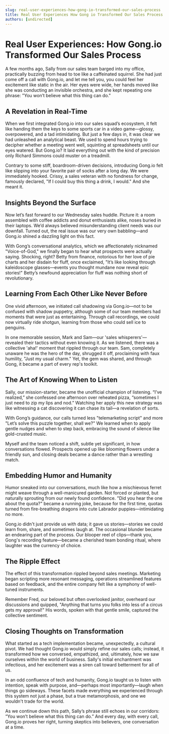 ```yaml
---
slug: real-user-experiences-how-gong-io-transformed-our-sales-process
title: Real User Experiences How Gong io Transformed Our Sales Process
authors: [undirected]
---
```


# Real User Experiences: How Gong.io Transformed Our Sales Process

A few months ago, Sally from our sales team barged into my office, practically buzzing from head to toe like a caffeinated squirrel. She had just come off a call with Gong.io, and let me tell you, you could feel her excitement like static in the air. Her eyes were wide, her hands moved like she was conducting an invisible orchestra, and she kept repeating one phrase: "You won’t believe what this thing can do."

## A Revelation in Real-Time

When we first integrated Gong.io into our sales squad’s ecosystem, it felt like handing them the keys to some sports car in a video game—glossy, overpowered, and a tad intimidating. But just a few days in, it was clear we had unleashed an analytical beast. We used to spend hours trying to decipher whether a meeting went well, squinting at spreadsheets until our eyes watered. But Gong.io? It laid everything out with the kind of precision only Richard Simmons could muster on a treadmill.

Contrary to some stiff, boardroom-driven decisions, introducing Gong.io felt like slipping into your favorite pair of socks after a long day. We were immediately hooked. Crissy, a sales veteran with no fondness for change, famously declared, "If I could buy this thing a drink, I would." And she meant it.

## Insights Beyond the Surface

Now let’s fast forward to our Wednesday sales huddle. Picture it: a room assembled with coffee addicts and donut enthusiasts alike, noses buried in their laptops. We’d always believed misunderstanding client needs was our downfall. Turned out, the real issue was our very own babbling—and Gong.io shined a dazzling light on this fact. 

With Gong’s conversational analytics, which we affectionately nicknamed "Voice-of-God," we finally began to hear what prospects were actually saying. Shocking, right? Betty from finance, notorious for her love of pie charts and her disdain for fluff, once exclaimed, "It’s like looking through kaleidoscope glasses—events you thought mundane now reveal epic stories!" Betty’s newfound appreciation for fluff was nothing short of revolutionary.

## Learning From Each Other Like Never Before

One vivid afternoon, we initiated call shadowing via Gong.io—not to be confused with shadow puppetry, although some of our team members had moments that were just as entertaining. Through call recordings, we could now virtually ride shotgun, learning from those who could sell ice to penguins.

In one memorable session, Mark and Sam—our 'sales whisperers'—revealed their tactics without even knowing it. As we listened, there was a collective 'aha!' moment that rippled through our team. Sam, completely unaware he was the hero of the day, shrugged it off, proclaiming with faux humility, "Just my usual charm." Yet, the gem was shared, and through Gong, it became a part of every rep's toolkit.

## The Art of Knowing When to Listen

Sally, our mission-starter, became the unofficial champion of listening. “I’ve realized,” she confessed one afternoon over reheated pizza, “sometimes I just need to zip my lips and nod.” Watching her apply this new strategy was like witnessing a cat discovering it can chase its tail—a revelation of sorts.

With Gong’s guidance, our calls turned less "telemarketing script" and more "Let’s solve this puzzle together, shall we?" We learned when to apply gentle nudges and when to step back, embracing the sound of silence like gold-crusted music.

Myself and the team noticed a shift, subtle yet significant, in how conversations flowed. Prospects opened up like blooming flowers under a friendly sun, and closing deals became a dance rather than a wrestling match.

## Embedding Humor and Humanity

Humor sneaked into our conversations, much like how a mischievous ferret might weave through a well-manicured garden. Not forced or planted, but naturally sprouting from our newly found confidence. "Did you hear the one about the quota?" became a running joke, because for the first time, quotas turned from fire-breathing dragons into cute Labrador puppies—intimidating no more.

Gong.io didn't just provide us with data; it gave us stories—stories we could learn from, share, and sometimes laugh at. The occasional blunder became an endearing part of the process. Our blooper reel of clips—thank you, Gong's recording feature—became a cherished team bonding ritual, where laughter was the currency of choice.

## The Ripple Effect

The effect of this transformation rippled beyond sales meetings. Marketing began scripting more resonant messaging, operations streamlined features based on feedback, and the entire company felt like a symphony of well-tuned instruments. 

Remember Fred, our beloved but often overlooked janitor, overheard our discussions and quipped, "Anything that turns you folks into less of a circus gets my approval!" His words, spoken with that gentle smile, captured the collective sentiment.

## Closing Thoughts on Transformation

What started as a tech implementation became, unexpectedly, a cultural pivot. We had thought Gong.io would simply refine our sales calls; instead, it transformed how we conversed, empathized, and, ultimately, how we saw ourselves within the world of business. Sally's initial enchantment was infectious, and her excitement was a siren call toward betterment for all of us.

In an odd confluence of tech and humanity, Gong.io taught us to listen with intention, speak with purpose, and—perhaps most importantly—laugh when things go sideways. These facets made everything we experienced through this system not just a phase, but a true metamorphosis, and one we wouldn't trade for the world. 

As we continue down this path, Sally’s phrase still echoes in our corridors: “You won’t believe what this thing can do.” And every day, with every call, Gong.io proves her right, turning skeptics into believers, one conversation at a time.